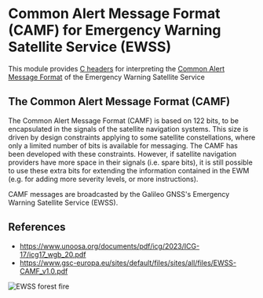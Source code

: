 # Common Alert Message Format (CAMF) for Emergency Warning Satellite Service (EWSS)

This module provides [C headers](build/include) for interpreting the [Common Alert Message Format](https://www.gsc-europa.eu/sites/default/files/sites/all/files/EWSS-CAMF_v1.0.pdf
) of the Emergency Warning Satellite Service

## The Common Alert Message Format (CAMF)

The Common Alert Message Format (CAMF) is based on 122 bits, to be encapsulated in the signals of
the satellite navigation systems. This size is driven by design constraints applying to some satellite
constellations, where only a limited number of bits is available for messaging. The CAMF has been
developed with these constraints. However, if satellite navigation providers have more space in their
signals (i.e. spare bits), it is still possible to use these extra bits for extending the information contained
in the EWM (e.g. for adding more severity levels, or more instructions).

CAMF messages are broadcasted by the Galileo GNSS's Emergency Warning Satellite Service (EWSS).

## References

* https://www.unoosa.org/documents/pdf/icg/2023/ICG-17/icg17_wgb_20.pdf
* https://www.gsc-europa.eu/sites/default/files/sites/all/files/EWSS-CAMF_v1.0.pdf

![EWSS forest fire](https://air.imag.fr/images/a/a8/EWSS-01.jpg)
